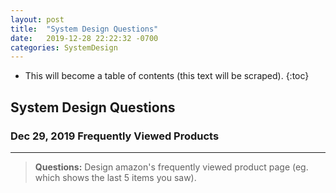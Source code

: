 ```yaml
---
layout: post
title:  "System Design Questions"
date:   2019-12-28 22:22:32 -0700
categories: SystemDesign
---
```

* This will become a table of contents (this text will be scraped).
{:toc}

## System Design Questions

### Dec 29, 2019 Frequently Viewed Products
---
> **Questions:** Design amazon's frequently viewed product page (eg. which shows the last 5 items you saw).
